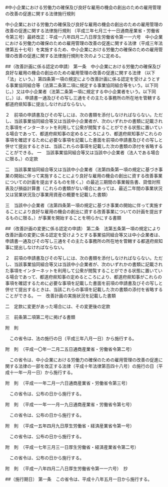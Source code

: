 #中小企業における労働力の確保及び良好な雇用の機会の創出のための雇用管理の改善の促進に関する法律施行規則



中小企業における労働力の確保及び良好な雇用の機会の創出のための雇用管理の改善の促進に関する法律施行規則
（平成三年七月三十一日通商産業省・労働省令第三号）最終改正：平成一八年四月二八日厚生労働省令第一一六号　中小企業における労働力の確保のための雇用管理の改善の促進に関する法律（平成三年法律第五十七号）を実施するため、中小企業における労働力の確保のための雇用管理の改善の促進に関する法律施行規則を次のように定める。

##（改善計画に係る認定の申請）
第一条　中小企業における労働力の確保及び良好な雇用の機会の創出のための雇用管理の改善の促進に関する法律
（以下「法」という。）第四条第一項の規定により改善計画に係る認定を受けようとする事業協同組合等（法第二条第二項に規定する事業協同組合等をいう。以下同じ。）又は中小企業者（法第二条第一項に規定する中小企業者をいう。以下同じ。）は、申請書一通及びその写し三通をその主たる事務所の所在地を管轄する都道府県知事に提出しなければならない。

２　前項の申請書及びその写しには、次の書類を添付しなければならない。ただし、当該事業協同組合等又は当該中小企業者が、次のいずれかの書類に記載された事項をインターネットを利用して公衆が閲覧することができる状態に置いている場合であって、都道府県知事の定めるところにより、都道府県知事がこれらの事項を確認するために必要な事項を記載した書面を前項の申請書及びその写しと併せて提出するときは、当該これらの事項を記載した次の書類の添付を省略することができる。
一　当該事業協同組合等又は当該中小企業者（法人である場合に限る。）の定款

二　当該事業協同組合等又は当該中小企業者（法第四条第一項の規定に基づき事業の開始に伴って実施することにより良好な雇用の機会の創出に資する改善事業についての計画を提出するものを除く。）の最近三期間の事業報告書、貸借対照表及び損益計算書（これらの書類がない場合にあっては、最近二年間の事業状況又は営業状況及び事業用資産の概要を記載した書類）

三　当該中小企業者（法第四条第一項の規定に基づき事業の開始に伴って実施することにより良好な雇用の機会の創出に資する改善事業についての計画を提出するものに限る。）が事業を開始することを明らかにする書類




##（改善計画の変更に係る認定の申請）
第二条　法第五条第一項の規定により改善計画の変更に係る認定を受けようとする事業協同組合等又は中小企業者は、申請書一通及びその写し三通をその主たる事務所の所在地を管轄する都道府県知事に提出しなければならない。

２　前項の申請書及びその写しには、次の書類を添付しなければならない。ただし、当該事業協同組合等又は当該中小企業者が、次のいずれかの書類に記載された事項をインターネットを利用して公衆が閲覧することができる状態に置いている場合であって、都道府県知事の定めるところにより、都道府県知事がこれらの事項を確認するために必要な事項を記載した書面を前項の申請書及びその写しと併せて提出するときは、当該これらの事項を記載した次の書類の添付を省略することができる。
一　改善計画の実施状況を記載した書類

二　定款に変更があった場合には、その変更後の定款

三　前条第二項第二号に掲げる書類





附　則


　この省令は、法の施行の日（平成三年八月一日）から施行する。


附　則　（平成一〇年一二月二五日通商産業省・労働省令第二号）


　この省令は、中小企業における労働力の確保のための雇用管理の改善の促進に関する法律の一部を改正する法律（平成十年法律第百四十八号）の施行の日（平成十一年一月一日）から施行する。


附　則　（平成一一年二月一六日通商産業省・労働省令第三号）


　この省令は、公布の日から施行する。


附　則　（平成一一年一一月一九日通商産業省・労働省令第七号）


　この省令は、公布の日から施行する。


附　則　（平成一五年四月九日厚生労働省・経済産業省令第一号）


　この省令は、公布の日から施行する。


附　則　（平成一七年三月三一日厚生労働省・経済産業省令第二号）


　この省令は、公布の日から施行する。


附　則　（平成一八年四月二八日厚生労働省令第一一六号）　抄


##（施行期日）
第一条　この省令は、平成十八年五月一日から施行する。





